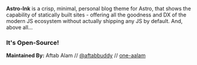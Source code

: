 **Astro-Ink** is a crisp, minimal, personal blog theme for Astro, that shows the capability of statically built sites - offering all the goodness and DX of the modern JS ecosystem without actually shipping any JS by default. And, above all...     
### It's Open-Source!
**Maintained By:** Aftab Alam // [@aftabbuddy](https://twitter.com/aftabbuddy)  // [one-aalam](https://github.com/one-aalam)
                